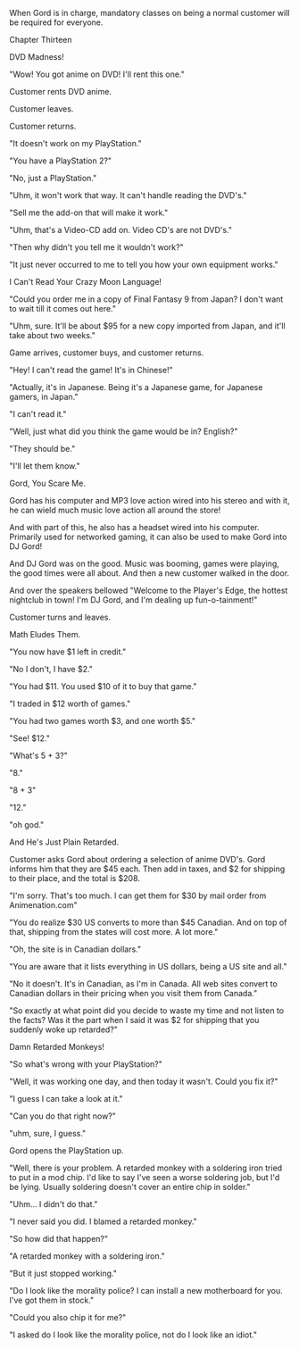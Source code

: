 
 

 

 

 

 

 

 

 

 

 




When Gord is in charge, mandatory classes on being a normal customer will be required for everyone.













Chapter Thirteen


DVD Madness!

"Wow!  You got anime on DVD!  I'll rent this one."

Customer rents DVD anime.

Customer leaves.

Customer returns.

"It doesn't work on my PlayStation."

"You have a PlayStation 2?"

"No, just a PlayStation."

"Uhm, it won't work that way.  It can't handle reading the DVD's."

"Sell me the add-on that will make it work."

"Uhm, that's a Video-CD add on.  Video CD's are not DVD's."

"Then why didn't you tell me it wouldn't work?"

"It just never occurred to me to tell you how your own equipment works."


I Can't Read Your Crazy Moon Language!

"Could you order me in a copy of Final Fantasy 9 from Japan?  I don't want to wait till it comes out here."

"Uhm, sure.  It'll be about $95 for a new copy imported from Japan, and it'll take about two weeks."

Game arrives, customer buys, and customer returns.

"Hey!  I can't read the game!  It's in Chinese!"

"Actually, it's in Japanese.  Being it's a Japanese game, for Japanese gamers, in Japan."

"I can't read it."

"Well, just what did you think the game would be in?  English?"

"They should be."

"I'll let them know."

Gord, You Scare Me.

Gord has his computer and MP3 love action wired into his stereo and with it, he can wield much music love action all around the store! 

And with part of this, he also has a headset wired into his computer.  Primarily used for networked gaming, it can also be used to make Gord into DJ Gord!

And DJ Gord was on the good.  Music was booming, games were playing, the good times were all about.  And then a new customer walked in the door.

And over the speakers bellowed "Welcome to the Player's Edge, the hottest nightclub in town!  I'm DJ Gord, and I'm dealing up fun-o-tainment!"

Customer turns and leaves.


Math Eludes Them.

"You now have $1 left in credit."

"No I don't, I have $2."

"You had $11.  You used $10 of it to buy that game."

"I traded in $12 worth of games."

"You had two games worth $3, and one worth $5."

"See!  $12."

"What's 5 + 3?"

"8."

"8 + 3"

"12."

"oh god."

And He's Just Plain Retarded.

Customer asks Gord about ordering a selection of anime DVD's.  Gord informs him that they are $45 each.  Then add in taxes, and $2 for shipping to their place, and the total is $208.

"I'm sorry.  That's too much.  I can get them for $30 by mail order from Animenation.com"

"You do realize $30 US converts to more than $45 Canadian.  And on top of that, shipping from the states will cost more.  A lot more."

"Oh, the site is in Canadian dollars."

"You are aware that it lists everything in US dollars, being a US site and all."

"No it doesn't.  It's in Canadian, as I'm in Canada.  All web sites convert to Canadian dollars in their pricing when you visit them from Canada."

<blink blink>

"So exactly at what point did you decide to waste my time and not listen to the facts?  Was it the part when I said it was $2 for shipping that you suddenly woke up retarded?"

 

Damn Retarded Monkeys!

"So what's wrong with your PlayStation?"

"Well, it was working one day, and then today it wasn't.  Could you fix it?"

"I guess I can take a look at it."

"Can you do that right now?"

"uhm, sure, I guess."

Gord opens the PlayStation up.

"Well, there is your problem.  A retarded monkey with a soldering iron tried to put in a mod chip.  I'd like to say I've seen a worse soldering job, but I'd be lying.  Usually soldering doesn't cover an entire chip in solder."

"Uhm…  I didn't do that."

"I never said you did.  I blamed a retarded monkey."

"So how did that happen?"

"A retarded monkey with a soldering iron."

"But it just stopped working."

"Do I look like the morality police?  I can install a new motherboard for you.  I've got them in stock."

"Could you also chip it for me?"

"I asked do I look like the morality police, not do I look like an idiot."

 
 